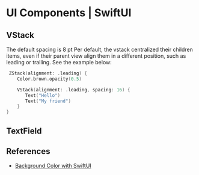 # UI Components | SwiftUI
## VStack
The default spacing is 8 pt
Per default, the vstack centralized their children items, even if their parent view align them in a different position, such as leading or trailing.
See the example below: 


```swift
 ZStack(alignment: .leading) {
    Color.brown.opacity(0.5)

    VStack(alignment: .leading, spacing: 16) {
       Text("Hello")
       Text("My friend")
    }
}
```


## TextField


## References
- [Background Color with SwiftUI](https://levelup.gitconnected.com/background-color-with-swiftui-415fc661b31f)
